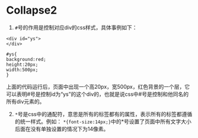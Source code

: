 # Collapse2

1. `#`号的作用是控制对应div的css样式，具体事例如下：

```
<div id="ys">
</div>
```

```
#ys{
background:red;
height:20px;
width:500px;
}
```
上面的代码运行后，页面中出现一个高20px，宽500px，红色背景的一个层，它可以表明#号是控制id为“ys”的这个div的，也就是说css中#号是控制和他同名的所有div元素的。


2. `*`号是css中的通配符，意思是所有的标签都有的属性，表示所有的标签都遵循的统一样式。例如：
`*{font-size:14px;}`中的*号设置了页面中所有文字大小后面在没有单独设置的情况下为14像素。
